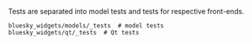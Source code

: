 Tests are separated into model tests and tests for respective front-ends.

```
bluesky_widgets/models/_tests  # model tests
bluesky_widgets/qt/_tests  # Qt tests
```
